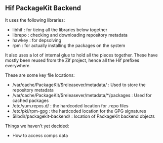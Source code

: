 Hif PackageKit Backend
----------------------

It uses the following libraries:

 * libhif : for tieing all the libraries below together
 * librepo : checking and downloading repository metadata
 * hawkey : for depsolving
 * rpm : for actually installing the packages on the system

It also uses a lot of internal glue to hold all the pieces together. These have
mostly been reused from the Zif project, hence all the Hif prefixes everywhere.

These are some key file locations:

* /var/cache/PackageKit/$releasever/metadata/ : Used to store the repository metadata
* /var/cache/PackageKit/$releasever/metadata/*/packages : Used for cached packages
* /etc/yum.repos.d/ : the hardcoded location for .repo files
* /etc/pki/rpm-gpg : the hardcoded location for the GPG signatures
* $libdir/packagekit-backend/ : location of PackageKit backend objects

Things we haven't yet decided:

* How to access comps data
